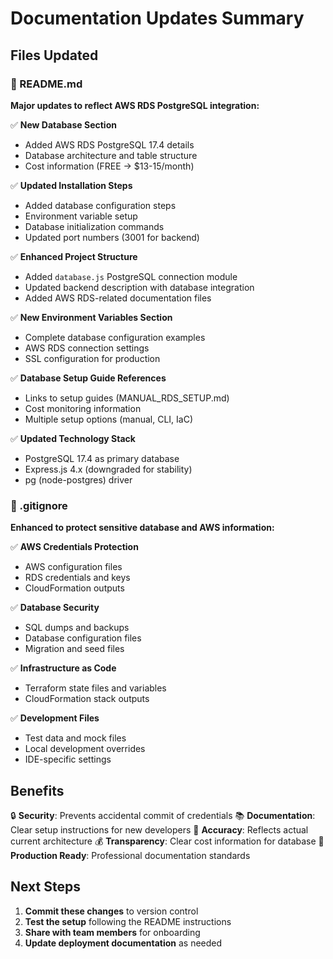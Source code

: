 # Documentation Updates Summary

## Files Updated

### 📖 README.md
**Major updates to reflect AWS RDS PostgreSQL integration:**

✅ **New Database Section**
- Added AWS RDS PostgreSQL 17.4 details
- Database architecture and table structure
- Cost information (FREE → $13-15/month)

✅ **Updated Installation Steps**
- Added database configuration steps
- Environment variable setup
- Database initialization commands
- Updated port numbers (3001 for backend)

✅ **Enhanced Project Structure**
- Added `database.js` PostgreSQL connection module
- Updated backend description with database integration
- Added AWS RDS-related documentation files

✅ **New Environment Variables Section**
- Complete database configuration examples
- AWS RDS connection settings
- SSL configuration for production

✅ **Database Setup Guide References**
- Links to setup guides (MANUAL_RDS_SETUP.md)
- Cost monitoring information
- Multiple setup options (manual, CLI, IaC)

✅ **Updated Technology Stack**
- PostgreSQL 17.4 as primary database
- Express.js 4.x (downgraded for stability)
- pg (node-postgres) driver

### 🚫 .gitignore
**Enhanced to protect sensitive database and AWS information:**

✅ **AWS Credentials Protection**
- AWS configuration files
- RDS credentials and keys
- CloudFormation outputs

✅ **Database Security**
- SQL dumps and backups
- Database configuration files
- Migration and seed files

✅ **Infrastructure as Code**
- Terraform state files and variables
- CloudFormation stack outputs

✅ **Development Files**
- Test data and mock files
- Local development overrides
- IDE-specific settings

## Benefits

🔒 **Security**: Prevents accidental commit of credentials
📚 **Documentation**: Clear setup instructions for new developers
🎯 **Accuracy**: Reflects actual current architecture
💰 **Transparency**: Clear cost information for database
🚀 **Production Ready**: Professional documentation standards

## Next Steps

1. **Commit these changes** to version control
2. **Test the setup** following the README instructions
3. **Share with team members** for onboarding
4. **Update deployment documentation** as needed
